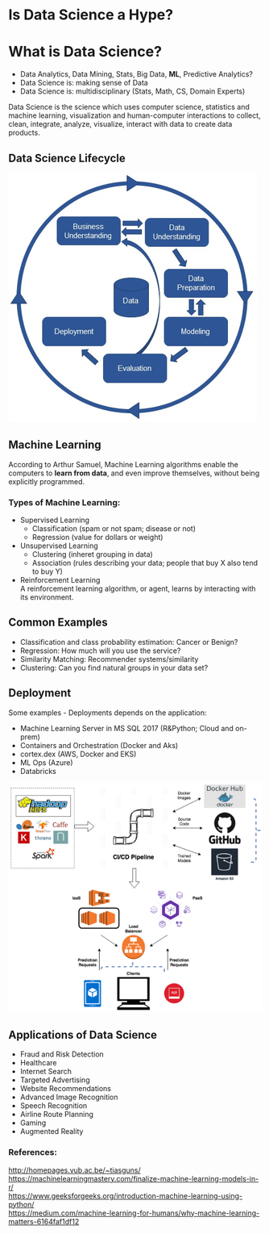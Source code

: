 # Is Data Science a Hype?



# What is Data Science?

- Data Analytics, Data Mining, Stats, Big Data, **ML**, Predictive Analytics?
- Data Science is: making sense of Data
- Data Science is: multidisciplinary (Stats, Math, CS, Domain Experts)    
     
Data Science is the science which uses computer science, statistics and machine learning, visualization and human-computer interactions to collect, clean, integrate, analyze, visualize, interact with data to create data products.
     

## Data Science Lifecycle

![Plus monitoring your ML model in production. ](Data-Mining-Lifecycle.jpg)

## Machine Learning
    
According to Arthur Samuel, Machine Learning algorithms enable the computers to **learn from data**, and even improve themselves, without being explicitly programmed.
                         
### Types of Machine Learning:    
* Supervised Learning       
    -  Classification (spam or not spam; disease or not)    
    -  Regression (value for dollars or weight)     
* Unsupervised Learning          
    -  Clustering (inheret grouping in data)    
    -  Association (rules describing your data; people that buy X also tend to buy Y)    
* Reinforcement Learning         
A reinforcement learning algorithm, or agent, learns by interacting with its environment.   

## Common Examples

-  Classification and class probability estimation: Cancer or Benign?
-  Regression: How much will you use the service?
-  Similarity Matching: Recommender systems/similarity
-  Clustering: Can you find natural groups in your data set?


## Deployment

Some examples - Deployments depends on the application:
- Machine Learning Server in MS SQL 2017 (R&Python; Cloud and on-prem)
- Containers and Orchestration (Docker and Aks)
- cortex.dex (AWS, Docker and EKS)
- ML Ops (Azure)
- Databricks

![](deployment.png)

## Applications of Data Science
- Fraud and Risk Detection
- Healthcare
- Internet Search
- Targeted Advertising
- Website Recommendations
- Advanced Image Recognition
- Speech Recognition
- Airline Route Planning
- Gaming
- Augmented Reality

### References:

 http://homepages.vub.ac.be/~tiasguns/      
 https://machinelearningmastery.com/finalize-machine-learning-models-in-r/      
 https://www.geeksforgeeks.org/introduction-machine-learning-using-python/      
 https://medium.com/machine-learning-for-humans/why-machine-learning-matters-6164faf1df12    

 
